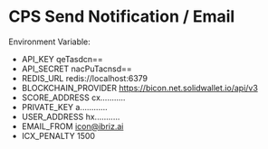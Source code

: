 CPS Send Notification / Email
=======

Environment Variable:
- API_KEY                           qeTasdcn==
- API_SECRET                        nacPuTacnsd==
- REDIS_URL                         redis://localhost:6379
- BLOCKCHAIN_PROVIDER               https://bicon.net.solidwallet.io/api/v3
- SCORE_ADDRESS                     cx...........
- PRIVATE_KEY                       a............
- USER_ADDRESS                      hx...........
- EMAIL_FROM                        icon@ibriz.ai
- ICX_PENALTY                       1500
